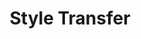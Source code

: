 ---
layout: page
title: Style Transfer
description: A simple demo for unsupervised text style transfer.
img: assets/img/text_style_transfer.png
redirect: https://github.com/wyu-du/text-style-transfer
importance: 2
category: work
---